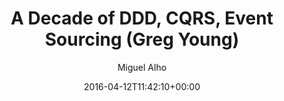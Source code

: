 ---
title: 'A Decade of DDD, CQRS, Event Sourcing (Greg Young)'
author: Miguel Alho
date: 2016-04-12T11:42:10+00:00
url: /a-decade-of-ddd-cqrs-event-sourcing-greg-young/

video:
  source: youtube
  id: LDW0QWie21s
  link: https://www.youtube.com/embed/LDW0QWie21s
  author:
    name: Greg Young
  context:
    event: DDD Europe
    
tags:
  - bookmark
  - talk


summary:
    I always enjoy watch Greg Young&#8217;s presentations. This one, from [DDD Europe 2016](http://dddeurope.com/2016/greg-young.html), is very interesting as a retrospect of the changes DDD, CQRS and Event Sourcing have permitted in how modeling problems are attacked and solved with these techniques, and what we can expect in the future.

notes:
  - type: note
    time: 05:50
    content: 
        Getting people onto CQRS / Event Sourcing can be hard based on people's experience and past knowledge. If all they've known is ORMs on a relation database, the leap to thinking in events can be hard. Same as the jump to functional for anyone who's only done OOP.  


        CQRS is really a "stepping stone" into Event Sourcing. It's a valuable pattern, but not the end goal.
    
    
        This implies that empathy with whom you collaborate is required. Junior eng. jumping into an existing codebase will be challenged without the needed hand-holding and guidance on how to get into the right mindset.  

  - type: quote
    time: 10:43
    content: 
        But something else has been happening that is really cool... ()...) they've gone through in many domains and actually had breakthroughs in their domains.  
    comment: 
        Changing your way of thinking (and in this case, applying a new pattern or style may be forcing you to change your thinking mode), can cause you to see things in different ways and get a better understand of how the domain really works. 

  - type: note
    time: 10:45
    content: 
        The warehouse system example has been stuck with me for a few years. I haven't successfully applied it (it's hard to change how people think). In any case, this example has so many points of interest it's eye opening.


        First, the idea of the "source of truth" - we get so stuck in defining the software as the source of truth, when in reality the source of truth is always "the real world". As a corollary, in some cases, the "proxy" source of truth is actually another piece of software, when all we can do is interact with a third party system. In many cases we cannot ensure good data, because the system cannot guarantee it.


        Second, the idea of an exception report. It can be used in so many realms for improving quality. The software of record may not be able to generate or ensure valid inputs due to the many uncontrolled aspects of it, but it can help users find the irregular situations and help "correct" that data (in the case of an event sourced system, with a new event ensuring the correction is an entry).


        "It's a different perspective, that also changes how a domain expert looks at a domain"

  - type: quote
    time: 12:45
    content: 
        (modeling events) ... Domain experts coming from a legacy system tend to think in terms of their legacy system as opposed to thinking about their domain problem. Once you start modeling events, it forces you to think about a behavioral version of that system as opposed to a structural version of that system and what the data that it stores is.in that system represents.  
        

        More importantly,... it absolutely forces you to have a temporal focus about what happens within the system. Time becomes a crucial factor of your system. (order) becomes a domain problem.

  - type: quote
    time: 17:00
    content: 
        Event sourcing is naturally functional

  - type: note
    time: 18:00
    content: 
        We're seeing the rise of Event sourcing at the same time as the rise of other ideas, somewhat in tandem, as there are aspects of each that are interrelated
        
        * functional programming (has all the functions needed for pattern matching and left folds, natively)

        * actor models 

        * immutable infrastructure 

        * microservices


        Even some ideas from event sourcing are applied in other technologies like Flux and Kafka
    
  - type: quote
    time: 22:00
    content: 
       Once you start dealing with immutable events, you need to start thinking about things like corrections
    
  - type: quote
    time: 22:00
    content: 
      (on applying event sourcing everywhere) ... This is a really really bad idea. You want to apply it selectively, only in a few places. ... As a rule., you really don't want to event source everything. Event sourcing and CQRS are not top-level architectures.
    
  - type: quote
    time: 28:15
    content: 
      There's no such thing as a one-way command
    
  - type: note
    content: 
      Some of the pitfalls many people fall into or bad things that have happened


      * Trying to apply ES everywhere / everything instead of selectively

      * Dogma 
      
        * mutable / immutable Value Objects, 
        
        * Process managers and Sagas 
        
        * Can write side read from read side? 
        
        * inputs = outputs i.e. it's not necessarily one to one,
        
        * one-way commands (i.e. it's not fire and forget)

        * not recognizing you may not be the "book of record" / source of truth

      * Frameworks (i.e. people still trying to build a ES framework, like every other one has become)

      * Use of naive / simple examples, when real business problems are way more complex and where the real value are.

      * Lack of process managers - systems are much harder understand when you have to look at all the systems to see how they are connected

  - type: note
    content: 
      Future focus -


      * More functional programming 
      
      * More push on Process managers

      * Actors / actor models
      
      * Lack of linearization (global ordering of events), applicable to occasionally connected systems. (though you should linearize if you can because it simplifies the system)

      * git style work models (to help offline access situations)

      * N-temporal models (there may be multiple timelines)

        * "as-at" vs. "as-of" querying
---